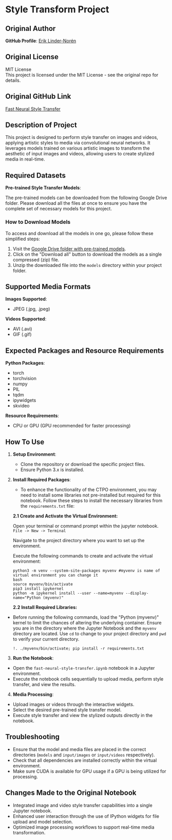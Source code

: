 # Style Transform Project

## Original Author

**GitHub Profile**: [Erik Linder-Norén](https://github.com/eriklindernoren)

## Original License

MIT License  
This project is licensed under the MIT License - see the original repo for details.

## Original GitHub Link

[Fast Neural Style Transfer](https://github.com/eriklindernoren/Fast-Neural-Style-Transfer)

## Description of Project

This project is designed to perform style transfer on images and videos, applying artistic styles to media via convolutional neural networks. It leverages models trained on various artistic images to transform the aesthetic of input images and videos, allowing users to create stylized media in real-time.

## Required Datasets

**Pre-trained Style Transfer Models**:

The pre-trained models can be downloaded from the following Google Drive folder. Please download all the files at once to ensure you have the complete set of necessary models for this project.

### How to Download Models
To access and download all the models in one go, please follow these simplified steps:

1. Visit the [Google Drive folder with pre-trained models](https://drive.google.com/drive/folders/1aRD6zakhcDImN2Y54qAT6f4801iLcCLB?usp=sharing).
2. Click on the "Download all" button to download the models as a single compressed (zip) file.
3. Unzip the downloaded file into the `models` directory within your project folder.


## Supported Media Formats

**Images Supported**:
- JPEG (.jpg, .jpeg)

**Videos Supported**:
- AVI (.avi)
- GIF (.gif)

## Expected Packages and Resource Requirements

**Python Packages**:
- torch
- torchvision
- numpy
- PIL
- tqdm
- ipywidgets
- skvideo

**Resource Requirements**:
- CPU or GPU (GPU recommended for faster processing)

## How To Use

1. **Setup Environment**:
   - Clone the repository or download the specific project files.
   - Ensure Python 3.x is installed.

2. **Install Required Packages**:

   - To enhance the functionality of the CTPO environment, you may need to install some libraries not pre-installed but required for this notebook. Follow these steps to install the necessary libraries from the `requirements.txt` file:

   **2.1 Create and Activate the Virtual Environment:**
   
   Open your terminal or command prompt within the jupyter notebook. `File -> New -> Terminal`
   
   Navigate to the project directory where you want to set up the environment.
   
   Execute the following commands to create and activate the virtual environment:
   
   ```
   python3 -m venv --system-site-packages myvenv #myvenv is name of virtual environment you can change it
   bash
   source myvenv/bin/activate
   pip3 install ipykernel
   python -m ipykernel install --user --name=myvenv --display-name="Python (myvenv)"
   ```
   **2.2 Install Required Libraries:**

- Before running the following commands, load the "Python (myvenv)" kernel to limit the chances of altering the underlying container. Ensure you are in the directory where the Jupyter Notebook and the `myvenv` directory are located. Use `cd` to change to your project directory and `pwd` to verify your current directory.
   
   ```
   !. ./myvenv/bin/activate; pip install -r requirements.txt
   ```

3. **Run the Notebook**:
- Open the `fast-neural-style-transfer.ipynb` notebook in a Jupyter environment.
- Execute the notebook cells sequentially to upload media, perform style transfer, and view the results.

4. **Media Processing**:
- Upload images or videos through the interactive widgets.
- Select the desired pre-trained style transfer model.
- Execute style transfer and view the stylized outputs directly in the notebook.

## Troubleshooting

- Ensure that the model and media files are placed in the correct directories (`models` and `input/images` or `input/videos` respectively).
- Check that all dependencies are installed correctly within the virtual environment.
- Make sure CUDA is available for GPU usage if a GPU is being utilized for processing.

## Changes Made to the Original Notebook

- Integrated image and video style transfer capabilities into a single Jupyter notebook.
- Enhanced user interaction through the use of IPython widgets for file upload and model selection.
- Optimized image processing workflows to support real-time media transformation.

